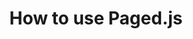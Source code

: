 ---
permalink: /documentation/index.html
layout: documentation-list.njk
menu: documentation
title: How to use Paged.js
class: documentation
---